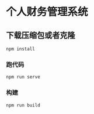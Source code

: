 # 个人财务管理系统

## 下载压缩包或者克隆

```
npm install
```

### 跑代码

```
npm run serve
```

### 构建

```
npm run build
```

